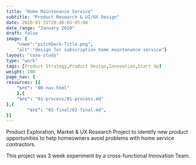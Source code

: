 ```yaml
---
title: "Home Maintenance Service"
subtitle: "Product Research & UI/UX Design"
date: 2020-01-31T20:46:03-05:00
date_range: "January 2020"
draft: false
image: {
    "name":"pitchDeck-Title.png", 
    "alt":"design for subscription home maintenance service"}
layout: "case-study"
type: "work"
tags: [Product Strategy,Product Design,Innovation,Start Up]
weight: 100
page_nav: {
resources: [{
    "src": "00-nav.html"
    },{
    "src": "01-process/01-process.md"
},{
        "src": "02-final/02-final.md",
}]
---
```

Product Exploration, Market & UX Research Project to identify new product opportunities to help homeowners avoid problems with home service contractors. 

This project was 3 week experiment by a cross-functional Innovation Team.
